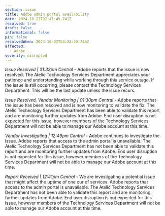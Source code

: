 ```yaml
---
section: issue
title: Adobe admin portal availability
date: 2024-10-22T02:41:49.741Z
resolved: true
draft: false
informational: false
pin: false
resolvedWhen: 2024-10-22T03:32:49.746Z
affected:
  - Adobe
severity: disrupted
---
```

*Issue Resolved | 01:32pm Central* - Adobe reports that the issue is now resolved. The Atelic Technology Services Department appreciates your patience and understanding while working through this service outage. If the issue is still occurring, please contact the Technology Services Department. This will be the last update unless the issue recurs.

*Issue Resolved, Vendor Monitoring | 01:30pm Central* - Adobe reports that the issue has been resolved and is now monitoring to validate the fix. The Atelic Technology Services Department has been able to validate this report and are monitoring further updates from Adobe. End user disruption is not expected for this issue, however members of the Technology Services Department will not be able to manage our Adobe account at this time.

*Vendor Investigating | 12:49pm Central* - Adobe continues to investigate the issue. Adobe reports that access to the admin portal is unavailable. The Atelic Technology Services Department has not been able to validate this report and are monitoring further updates from Adobe. End user disruption is not expected for this issue, however members of the Technology Services Department will not be able to manage our Adobe account at this time.

*Report Received | 12:41pm Central* - We are investigating a potential issue that might affect the uptime of one our of services. Adobe reports that access to the admin portal is unavailable. The Atelic Technology Services Department has not been able to validate this report and are monitoring further updates from Adobe. End user disruption is not expected for this issue, however members of the Technology Services Department will not be able to manage our Adobe account at this time.